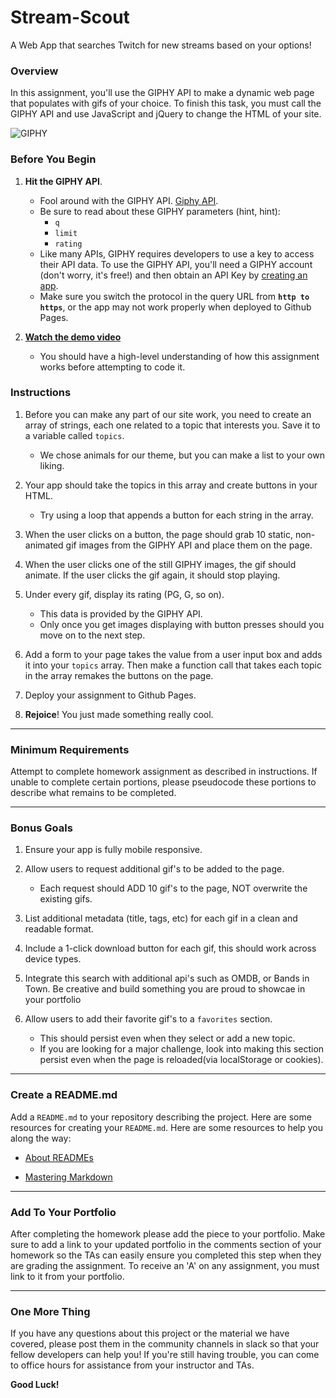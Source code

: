 # Stream-Scout

A Web App that searches Twitch for new streams based on your options!

### Overview

In this assignment, you'll use the GIPHY API to make a dynamic web page that populates with gifs of your choice. To finish this task, you must call the GIPHY API and use JavaScript and jQuery to change the HTML of your site.

![GIPHY](Images/1-giphy.jpg)

### Before You Begin

1.  **Hit the GIPHY API**.

    * Fool around with the GIPHY API. [Giphy API](https://github.com/Giphy).
    * Be sure to read about these GIPHY parameters (hint, hint):
      * `q`
      * `limit`
      * `rating`
    * Like many APIs, GIPHY requires developers to use a key to access their API data. To use the GIPHY API, you'll need a GIPHY account (don't worry, it's free!) and then obtain an API Key by [creating an app](https://developers.giphy.com/dashboard/?create=true).
    * Make sure you switch the protocol in the query URL from **`http to https`**, or the app may not work properly when deployed to Github Pages.

2.  **[Watch the demo video](homework_demo.mov)**

    * You should have a high-level understanding of how this assignment works before attempting to code it.

### Instructions

1.  Before you can make any part of our site work, you need to create an array of strings, each one related to a topic that interests you. Save it to a variable called `topics`.

    * We chose animals for our theme, but you can make a list to your own liking.

2.  Your app should take the topics in this array and create buttons in your HTML.

    * Try using a loop that appends a button for each string in the array.

3.  When the user clicks on a button, the page should grab 10 static, non-animated gif images from the GIPHY API and place them on the page.

4.  When the user clicks one of the still GIPHY images, the gif should animate. If the user clicks the gif again, it should stop playing.

5.  Under every gif, display its rating (PG, G, so on).

    * This data is provided by the GIPHY API.
    * Only once you get images displaying with button presses should you move on to the next step.

6.  Add a form to your page takes the value from a user input box and adds it into your `topics` array. Then make a function call that takes each topic in the array remakes the buttons on the page.

7.  Deploy your assignment to Github Pages.

8.  **Rejoice**! You just made something really cool.

---

### Minimum Requirements

Attempt to complete homework assignment as described in instructions. If unable to complete certain portions, please pseudocode these portions to describe what remains to be completed.

---

### Bonus Goals

1.  Ensure your app is fully mobile responsive.

2.  Allow users to request additional gif's to be added to the page.

    * Each request should ADD 10 gif's to the page, NOT overwrite the existing gifs.

3.  List additional metadata (title, tags, etc) for each gif in a clean and readable format.

4.  Include a 1-click download button for each gif, this should work across device types.

5.  Integrate this search with additional api's such as OMDB, or Bands in Town. Be creative and build something you are proud to showcae in your portfolio

6.  Allow users to add their favorite gif's to a `favorites` section.
    * This should persist even when they select or add a new topic.
    * If you are looking for a major challenge, look into making this section persist even when the page is reloaded(via localStorage or cookies).

---

### Create a README.md

Add a `README.md` to your repository describing the project. Here are some resources for creating your `README.md`. Here are some resources to help you along the way:

* [About READMEs](https://help.github.com/articles/about-readmes/)

* [Mastering Markdown](https://guides.github.com/features/mastering-markdown/)

---

### Add To Your Portfolio

After completing the homework please add the piece to your portfolio. Make sure to add a link to your updated portfolio in the comments section of your homework so the TAs can easily ensure you completed this step when they are grading the assignment. To receive an 'A' on any assignment, you must link to it from your portfolio.

---

### One More Thing

If you have any questions about this project or the material we have covered, please post them in the community channels in slack so that your fellow developers can help you! If you're still having trouble, you can come to office hours for assistance from your instructor and TAs.

**Good Luck!**
